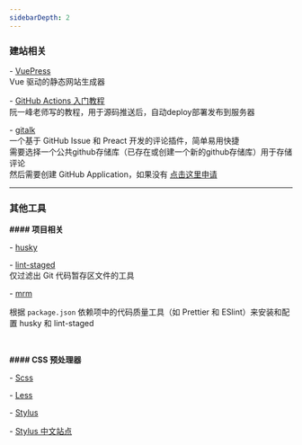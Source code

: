 ```yaml
---
sidebarDepth: 2
---
```


### 建站相关



\- [ VuePress ](https://github.com/vuejs/vuepress) 
<br>Vue 驱动的静态网站生成器


\- [GitHub Actions 入门教程 ]( http://www.ruanyifeng.com/blog/2019/09/getting-started-with-github-actions.html) 
<br>阮一峰老师写的教程，用于源码推送后，自动deploy部署发布到服务器


\- [ gitalk ](https://github.com/gitalk/gitalk/blob/master/readme-cn.md) 
<br>一个基于 GitHub Issue 和 Preact 开发的评论插件，简单易用快捷
<br>需要选择一个公共github存储库（已存在或创建一个新的github存储库）用于存储评论
<br>然后需要创建 GitHub Application，如果没有 [点击这里申请](https://github.com/settings/applications/new)



------



### 其他工具

**####  项目相关**



\- [ husky ](https://typicode.github.io/husky/#/)



\- [ lint-staged ](https://www.npmjs.com/package/lint-staged)
<br>仅过滤出 Git 代码暂存区文件的工具

\- [ mrm ](https://github.com/sapegin/mrm)

根据 `package.json` 依赖项中的代码质量工具（如 Prettier 和 ESlint）来安装和配置 husky 和 lint-staged

<br>

**#### CSS 预处理器**



\- [Scss](https://www.dute.org/sass-to-css)

\- [Less](https://www.dute.org/less-to-css)

\- [Stylus](https://stylus-lang.com/try.html)

\- [Stylus 中文站点](https://stylus.bootcss.com/try.html)